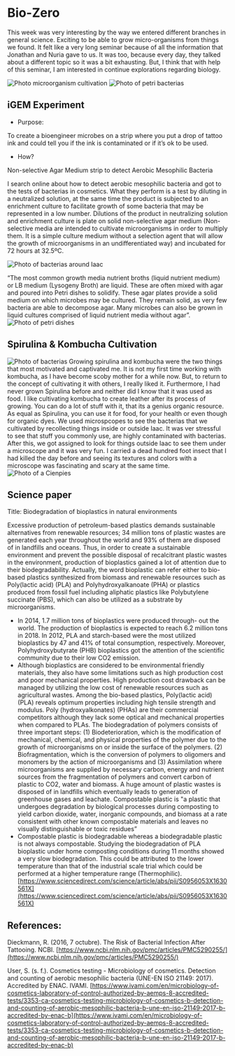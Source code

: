 
# Bio-Zero

This week was very interesting by the way we entered different branches in general science. Exciting to be able to grow micro-organisms from things we found. It felt like a very long seminar because of all the information that Jonathan and Nuria gave to us. It was too, because every day, they talked about a different topic so it was a bit exhausting. But, I think that with help of this seminar, I am interested in continue explorations regarding biology.

<img src= "../../../images/mediasamples.jpg" alt="Photo microorganism cultivation">
<img src= "../../../images/petri.jpg" alt="Photo of petri bacterias">

## iGEM Experiment

- Purpose:

To create a bioengineer microbes on a strip where you put a drop of tattoo ink and could tell you if the ink is contaminated or if it’s ok to be used.

- How?

Non-selective Agar Medium strip to detect Aerobic Mesophilic Bacteria 

I search online about how to detect  aerobic mesophilic bacteria and got to the tests of bacterias in cosmetics. What they perform is a test by diluting in a neutralized solution, at the same time the product is subjected to an enrichment culture to facilitate growth of some bacteria that may be represented in a low number. Dilutions of the product in neutralizing solution and enrichment culture is plate on solid non-selective agar medium (Non-selective media are intended to cultivate microorganisms in order to multiply them. It is a simple culture medium without a selection agent that will allow the growth of microorganisms in an undifferentiated way) and incubated for 72 hours at 32.5ºC.

<img src= "../../../images/bacterias copy.jpgx" alt="Photo of bacterias around Iaac">

“The most common growth media nutrient broths (liquid nutrient medium) or LB medium (Lysogeny Broth) are liquid. These are often mixed with agar and poured into Petri dishes to solidify. These agar plates provide a solid medium on which microbes may be cultured. They remain solid, as very few bacteria are able to decompose agar. Many microbes can also be grown in liquid cultures comprised of liquid nutrient media without agar”.
<img src= "../../../images/Sembra_en_estria.svg.png" alt="Photo of petri dishes">


## Spirulina & Kombucha Cultivation 
<img src= "../../../images/spirulina.png" alt="Photo of bacterias">
Growing spirulina and kombucha were the two things that most motivated and captivated me. It is not my first time working with kombucha, as I have become scoby mother for a while now. But, to return to the concept of cultivating it with others, I really liked it. Furthermore, I had never grown Spirulina before and neither did I know that it was used as food.
I like cultivating kombucha to create leather after its process of growing. You can do a lot of stuff with it, that its a genius organic resource. As equal as Spirulina, you can use it for food, for your health or even though for organic dyes.
We used microspcopes to see the bacterias that we cultivated by recollecting things inside or outside Iaac. It was ver stressful to see that stuff you commonly use, are highly contaminated with bacterias.
After this, we got assigned to look for things outside Iaac to see them under a microscope and it was very fun. I carried a dead hundred foot insect that I had killed the day before and seeing its textures and colors with a microscope was fascinating and scary at the same time.
<img src= "../../../images/cienpie.png" alt="Photo of a Cienpies">

## Science paper

Title: Biodegradation of bioplastics in natural environments

Excessive production of petroleum-based plastics demands sustainable alternatives from renewable resources; 34 million tons of plastic wastes are generated each year throughout the world and 93% of them are disposed of in landfills and oceans. Thus, in order to create a sustainable environment and prevent the possible disposal of recalcitrant plastic wastes in the environment, production of bioplastics gained a lot of attention due to their biodegradability. Actually, the word bioplastic can refer either to bio-based plastics synthesized from biomass and renewable resources such as Poly(lactic acid) (PLA) and Polyhydroxyalkanoate (PHA) or plastics produced from fossil fuel including aliphatic plastics like Polybutylene succinate (PBS), which can also be utilized as a substrate by microorganisms.

- In 2014, 1.7 million tons of bioplastics were produced through- out the world. The production of bioplastics is expected to reach 6.2 million tons in 2018. In 2012, PLA and starch-based were the most utilized bioplastics by 47 and 41% of total consumption, respectively. Moreover, Polyhydroxybutyrate (PHB) bioplastics got the attention of the scientific community due to their low CO2 emission. 
- Although bioplastics are considered to be environmental friendly materials, they also have some limitations such as high production cost and poor mechanical properties. High production cost drawback can be managed by utilizing the low cost of renewable resources such as agricultural wastes. Among the bio-based plastics, Poly(lactic acid) (PLA) reveals optimum properties including high tensile strength and modulus. Poly (hydroxyalkonates) (PHAs) are their commercial competitors although they lack some optical and mechanical properties when compared to PLAs. 
The biodegradation of polymers consists of three important steps: (1) Biodeterioration, which is the modification of mechanical, chemical, and physical properties of the polymer due to the growth of microorganisms on or inside the surface of the polymers. (2) Biofragmentation, which is the conversion of polymers to oligomers and monomers by the action of microorganisms and (3) Assimilation where microorganisms are supplied by necessary carbon, energy and nutrient sources from the fragmentation of polymers and convert carbon of plastic to CO2, water and biomass. 
A huge amount of plastic wastes is disposed of in landfills which eventually leads to generation of greenhouse gases and leachate. 
Compostable plastic is "a plastic that undergoes degradation by biological processes during composting to yield carbon dioxide, water, inorganic compounds, and biomass at a rate consistent with other known compostable materials and leaves no visually distinguishable or toxic residues” 
- Compostable plastic is biodegradable whereas a biodegradable plastic is not always compostable.
Studying the biodegradation of PLA bioplastic under home composting conditions during 11 months showed a very slow biodegradation. This could be attributed to the lower temperature than that of the industrial scale trial which could be performed at a higher temperature range (Thermophilic). 
[https://www.sciencedirect.com/science/article/abs/pii/S0956053X1630561X](https://www.sciencedirect.com/science/article/abs/pii/S0956053X1630561X)



## References:

Dieckmann, R. (2016, 7 octubre). The Risk of Bacterial Infection After Tattooing. NCBI. [https://www.ncbi.nlm.nih.gov/pmc/articles/PMC5290255/](https://www.ncbi.nlm.nih.gov/pmc/articles/PMC5290255/)

User, S. (s. f.). Cosmetics testing - Microbiology of cosmetics. Detection and counting of aerobic mesophilic bacteria (UNE-EN ISO 21149: 2017). Accredited by ENAC. IVAMI. [https://www.ivami.com/en/microbiology-of-cosmetics-laboratory-of-control-authorized-by-aemps-8-accredited-tests/3353-ca-cosmetics-testing-microbiology-of-cosmetics-b-detection-and-counting-of-aerobic-mesophilic-bacteria-b-une-en-iso-21149-2017-b-accredited-by-enac-b](https://www.ivami.com/en/microbiology-of-cosmetics-laboratory-of-control-authorized-by-aemps-8-accredited-tests/3353-ca-cosmetics-testing-microbiology-of-cosmetics-b-detection-and-counting-of-aerobic-mesophilic-bacteria-b-une-en-iso-21149-2017-b-accredited-by-enac-b)

